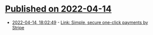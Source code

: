 # [Published on 2022-04-14](index.md)

* [2022-04-14, 18:02:49](https://news.ycombinator.com/item?id=31030761) - [Link: Simple, secure one-click payments by Stripe](https://link.co/)
